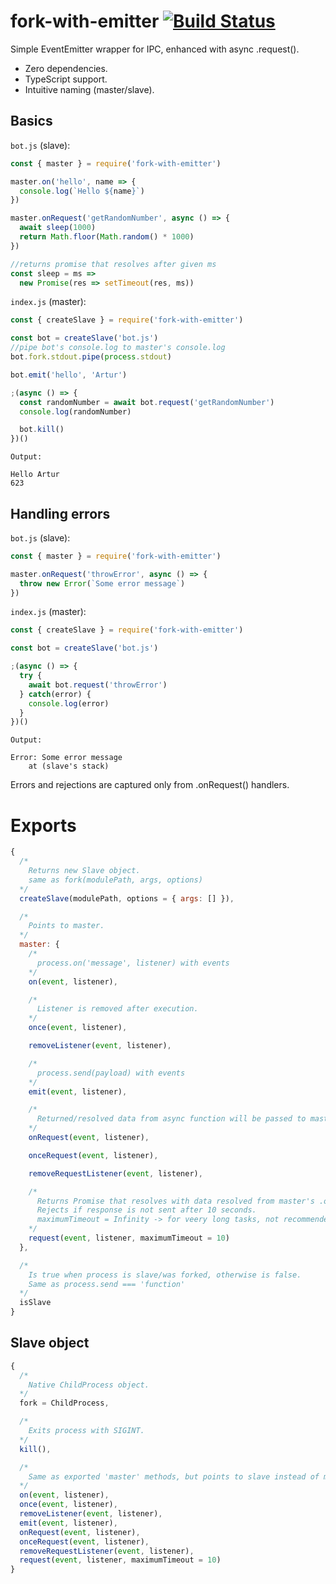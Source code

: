 # fork-with-emitter [![Build Status](https://travis-ci.org/arturz/fork-with-emitter.svg?branch=master)](https://travis-ci.org/arturz/fork-with-emitter.svg?branch=master)

Simple EventEmitter wrapper for IPC, enhanced with async .request(). 
- Zero dependencies.
- TypeScript support.
- Intuitive naming (master/slave).

## Basics

```bot.js``` (slave):
```javascript
const { master } = require('fork-with-emitter')

master.on('hello', name => {
  console.log(`Hello ${name}`)
})

master.onRequest('getRandomNumber', async () => {
  await sleep(1000)
  return Math.floor(Math.random() * 1000)
})

//returns promise that resolves after given ms
const sleep = ms => 
  new Promise(res => setTimeout(res, ms))
```

```index.js``` (master):
```javascript
const { createSlave } = require('fork-with-emitter')

const bot = createSlave('bot.js')
//pipe bot's console.log to master's console.log
bot.fork.stdout.pipe(process.stdout)

bot.emit('hello', 'Artur')

;(async () => {
  const randomNumber = await bot.request('getRandomNumber')
  console.log(randomNumber)

  bot.kill()
})()
```

```Output:```
```shell
Hello Artur
623
```

## Handling errors

```bot.js``` (slave):
```javascript
const { master } = require('fork-with-emitter')

master.onRequest('throwError', async () => {
  throw new Error(`Some error message`)
})
```

```index.js``` (master):
```javascript
const { createSlave } = require('fork-with-emitter')

const bot = createSlave('bot.js')

;(async () => {
  try {
    await bot.request('throwError')
  } catch(error) {
    console.log(error)
  }
})()
```

```Output:```
```shell
Error: Some error message
    at (slave's stack)
```

Errors and rejections are captured only from .onRequest() handlers.

# Exports
```javascript
{
  /*
    Returns new Slave object.
    same as fork(modulePath, args, options)
  */
  createSlave(modulePath, options = { args: [] }),

  /*
    Points to master.
  */
  master: {
    /*
      process.on('message', listener) with events
    */
    on(event, listener),

    /*
      Listener is removed after execution.
    */
    once(event, listener),

    removeListener(event, listener),

    /*
      process.send(payload) with events
    */
    emit(event, listener),

    /*
      Returned/resolved data from async function will be passed to master's request.  
    */
    onRequest(event, listener),

    onceRequest(event, listener),

    removeRequestListener(event, listener),

    /*
      Returns Promise that resolves with data resolved from master's .onRequest() listener.
      Rejects if response is not sent after 10 seconds.
      maximumTimeout = Infinity -> for veery long tasks, not recommended though, because if task stucks and slave still works it will cause a memory leak.
    */
    request(event, listener, maximumTimeout = 10)
  },

  /*
    Is true when process is slave/was forked, otherwise is false.
    Same as process.send === 'function'
  */
  isSlave
}
```

## Slave object

```javascript
{
  /*
    Native ChildProcess object.
  */
  fork = ChildProcess,

  /*
    Exits process with SIGINT.
  */
  kill(),

  /*
    Same as exported 'master' methods, but points to slave instead of master.
  */
  on(event, listener),
  once(event, listener),
  removeListener(event, listener),
  emit(event, listener),
  onRequest(event, listener),
  onceRequest(event, listener),
  removeRequestListener(event, listener),
  request(event, listener, maximumTimeout = 10)
}
```